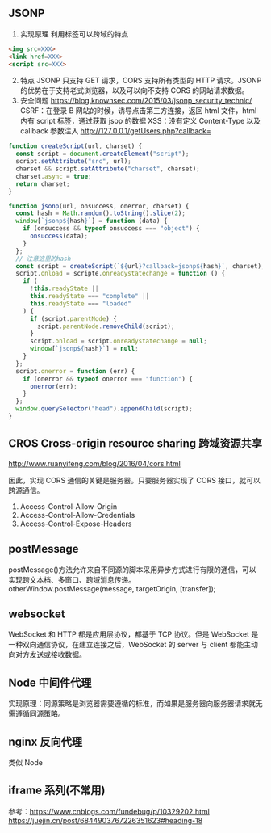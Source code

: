<!-- @format -->

## JSONP

1. 实现原理
   利用标签可以跨域的特点

```html
<img src=XXX>
<link href=XXX>
<script src=XXX>
```

2. 特点
   JSONP 只支持 GET 请求，CORS 支持所有类型的 HTTP 请求。JSONP 的优势在于支持老式浏览器，以及可以向不支持 CORS 的网站请求数据。
3. 安全问题 https://blog.knownsec.com/2015/03/jsonp_security_technic/
   CSRF：在登录 B 网站的时候，诱导点击第三方连接，返回 html 文件，html 内有 script 标签，通过获取 jsop 的数据
   XSS：没有定义 Content-Type 以及 callback 参数注入 http://127.0.0.1/getUsers.php?callback=<script>alert(/xss/)</script>

```javascript
function createScript(url, charset) {
  const script = document.createElement("script");
  script.setAttribute("src", url);
  charset && script.setAttribute("charset", charset);
  charset.async = true;
  return charset;
}

function jsonp(url, onsuccess, onerror, charset) {
  const hash = Math.random().toString().slice(2);
  window[`jsonp${hash}`] = function (data) {
    if (onsuccess && typeof onsuccess === "object") {
      onsuccess(data);
    }
  };
  // 注意这里的hash
  const script = createScript(`${url}?callback=jsonp${hash}`, charset);
  script.onload = scripte.onreadystatechange = function () {
    if (
      !this.readyState ||
      this.readyState === "complete" ||
      this.readyState === "loaded"
    ) {
      if (script.parentNode) {
        script.parentNode.removeChild(script);
      }
      script.onload = script.onreadystatechange = null;
      window[`jsonp${hash}`] = null;
    }
  };
  script.onerror = function (err) {
    if (onerror && typeof onerror === "function") {
      onerror(err);
    }
  };
  window.querySelector("head").appendChild(script);
}
```

## CROS Cross-origin resource sharing 跨域资源共享

http://www.ruanyifeng.com/blog/2016/04/cors.html

因此，实现 CORS 通信的关键是服务器。只要服务器实现了 CORS 接口，就可以跨源通信。

1. Access-Control-Allow-Origin
2. Access-Control-Allow-Credentials
3. Access-Control-Expose-Headers

## postMessage

postMessage()方法允许来自不同源的脚本采用异步方式进行有限的通信，可以实现跨文本档、多窗口、跨域消息传递。
otherWindow.postMessage(message, targetOrigin, [transfer]);

## websocket

WebSocket 和 HTTP 都是应用层协议，都基于 TCP 协议。但是 WebSocket 是一种双向通信协议，在建立连接之后，WebSocket 的 server 与 client 都能主动向对方发送或接收数据。

## Node 中间件代理

实现原理：同源策略是浏览器需要遵循的标准，而如果是服务器向服务器请求就无需遵循同源策略。

## nginx 反向代理

类似 Node

## iframe 系列(不常用)

参考：https://www.cnblogs.com/fundebug/p/10329202.html
https://juejin.cn/post/6844903767226351623#heading-18
